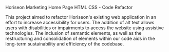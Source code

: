 Horiseon Marketing Home Page
HTML CSS - Code Refactor

This project aimed to refactor Horiseon's existing web application in an effort to increase accessibility for users. The addition of alt text allows users with disabilities or impairments to access the website using assistive technologies. The inclusion of semantic elements, as well as the restructuring and consolidation of elements within our code aids in the long-term sustainability and efficiency of the codebase.
